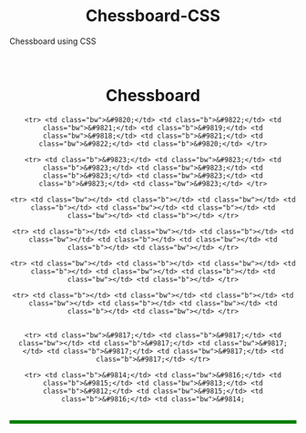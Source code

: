# Chessboard-CSS
Chessboard using CSS
<html>
<head>
<Title> Day 2 </Title>
<style>
table {border:solid green; text-align: center; font-size: 30px;}
td.b{background-color:blue; height: 50px; width: 50px; text-align: center; border: blue)}
td.bw{background-color: lightblue; height: 50px; width: 50px; border: green; text-align: center;}

td {text-align: center;}
h1 {text-align: center; font-family: 'apple chancery'; font-weight: 5000; font-size: 50px}

</style>
</head>
<body>
<br>
	<h1>Chessboard</h1>
	<center>
<table>
	
	<tr> <td class="bw">&#9820;</td> <td class="b">&#9822;</td> <td class="bw">&#9821;</td> <td class="b">&#9819;</td> <td class="bw">&#9818;</td> <td class="b">&#9821;</td> <td class="bw">&#9822;</td> <td class="b">&#9820;</td> </tr>

	<tr> <td class="b">&#9823;</td> <td class="bw">&#9823;</td> <td class="b">&#9823;</td> <td class="bw">&#9823;</td> <td class="b">&#9823;</td> <td class="bw">&#9823;</td> <td class="b">&#9823;</td> <td class="bw">&#9823;</td> </tr>
	
	<tr> <td class="bw"></td> <td class="b"></td> <td class="bw"></td> <td class="b"></td> <td class="bw"></td> <td class="b"></td> <td class="bw"></td> <td class="b"></td> </tr>

	<tr> <td class="b"></td> <td class="bw"></td> <td class="b"></td> <td class="bw"></td> <td class="b"></td> <td class="bw"></td> <td class="b"></td> <td class="bw"></td> </tr>

	<tr> <td class="bw"></td> <td class="b"></td> <td class="bw"></td> <td class="b"></td> <td class="bw"></td> <td class="b"></td> <td class="bw"></td> <td class="b"></td> </tr>

	<tr> <td class="b"></td> <td class="bw"></td> <td class="b"></td> <td class="bw"></td> <td class="b"></td> <td class="bw"></td> <td class="b"></td> <td class="bw"></td> </tr>


	<tr> <td class="bw">&#9817;</td> <td class="b">&#9817;</td> <td class="bw"></td> <td class="b">&#9817;</td> <td class="bw">&#9817;</td> <td class="b">&#9817;</td> <td class="bw">&#9817;</td> <td class="b">&#9817;</td> </tr>

	<tr> <td class="b">&#9814;</td> <td class="bw">&#9816;</td> <td class="b">&#9815;</td> <td class="bw">&#9813;</td> <td class="b">&#9812;</td> <td class="bw">&#9815;</td> <td class="b">&#9816;</td> <td class="bw">&#9814;

</td> </tr>
</table>
</center>
</body>
</html>
